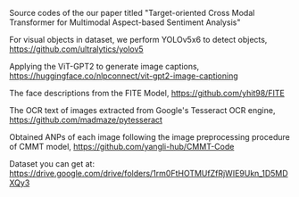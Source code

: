Source codes of the our paper titled "Target-oriented Cross Modal Transformer for Multimodal Aspect-based Sentiment Analysis"

For visual objects in dataset, we perform YOLOv5x6 to detect objects, https://github.com/ultralytics/yolov5

Applying the ViT-GPT2 to generate image captions, https://huggingface.co/nlpconnect/vit-gpt2-image-captioning

The face descriptions from the FITE Model, https://github.com/yhit98/FITE

The OCR text of images extracted from Google's Tesseract OCR engine, https://github.com/madmaze/pytesseract

Obtained ANPs of each image following the image preprocessing procedure of CMMT model, https://github.com/yangli-hub/CMMT-Code

Dataset you can get at: https://drive.google.com/drive/folders/1rm0FtHOTMUfZfRjWIE9Ukn_1D5MDXQy3

